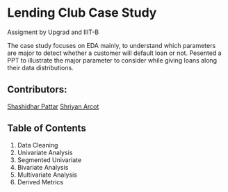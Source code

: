 # Lending Club Case Study
 Assigment by Upgrad and IIIT-B

  The case study focuses on EDA mainly, to understand which parameters are major to detect whether a customer will default loan or not. Pesented a PPT to illustrate the major parameter to consider while giving loans along their data distributions.

## Contributors:

  [Shashidhar Pattar](https://github.com/shashidharpattar007 )
  [Shriyan Arcot](https://github.com/shriyanarcot)



## Table of Contents
  1. Data Cleaning
  2. Univariate Analysis
  3. Segmented Univariate
  4. Bivariate Analysis
  5. Multivariate Analysis
  6. Derived Metrics
